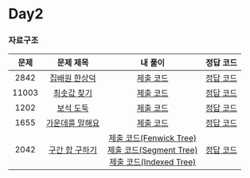 # Day2

### 자료구조

| 문제 | 문제 제목 | 내 풀이 | 정답 코드 |
| :--: | :--: | :--: | :--: |
| 2842 | [집배원 한상덕](https://www.acmicpc.net/problem/2842) | [제출 코드](./2842.java) | [정답 코드](./sol/2842_sol.java) |
| 11003 | [최솟값 찾기](https://www.acmicpc.net/problem/11003) | [제출 코드](./11003.java) | [정답 코드](./sol/11003_sol.java) |
| 1202 | [보석 도둑](https://www.acmicpc.net/problem/1202) | [제출 코드](./1202.java) | [정답 코드](./sol/1202_sol.java) |
| 1655 | [가운데를 말해요](https://www.acmicpc.net/problem/1655) | [제출 코드](./1655.java) | [정답 코드](./sol/1655_sol.java) |
| 2042 | [구간 합 구하기](https://www.acmicpc.net/problem/2042) | [제출 코드(Fenwick Tree)](./2042.java) <br> [제출 코드(Segment Tree)](./2042-2.java) <br> [제출 코드(Indexed Tree)](./2042-3.java)| [정답 코드](./sol/2042_sol.java) |